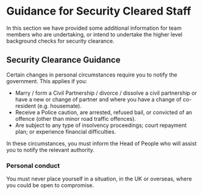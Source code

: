 # Guidance for Security Cleared Staff

In this section we have provided some additional information for team members who are undertaking, or intend to undertake the higher level background checks for security clearance.

## Security Clearance Guidance

Certain changes in personal circumstances require you to notify the government. This applies if you: 
 - Marry / form a Civil Partnership / divorce / dissolve a civil partnership or have a new or change of partner and where you have a change of co-resident (e.g. housemate).
 - Receive a Police caution, are arrested, refused bail, or convicted of an offence (other than minor road traffic offences).
 - Are subject to any type of insolvency proceedings; court repayment plan; or experience financial difficulties.
 
In these circumstances, you must inform the Head of People who will assist you to notify the relevant authority.

### Personal conduct 
You must never place yourself in a situation, in the UK or overseas, where you could be open to compromise.
